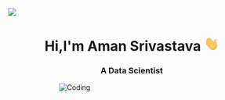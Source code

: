 <img src="https://github.com/ashutosh1919/ashutosh1919/blob/master/linkedin_banner.png" />
<h1 align="center">Hi,I'm  Aman Srivastava  <img src="https://raw.githubusercontent.com/ABSphreak/ABSphreak/master/gifs/Hi.gif" width="30px" height="30px"> </h1>
<h3 align="center" >A Data Scientist</h3>
<img align="right" alt="Coding" width="400" src="https://github.com/Adam-pw/Adam-pw/blob/main/animation_500_kxa883sd.gif">
